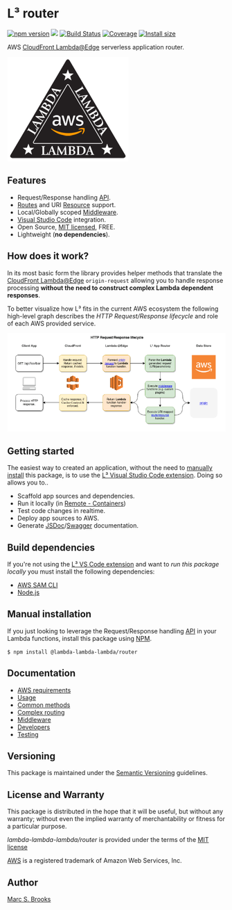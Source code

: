 # L³ router

[![npm version](https://badge.fury.io/js/@lambda-lambda-lambda%2Frouter.svg)](https://badge.fury.io/js/@lambda-lambda-lambda%2Frouter) [![](https://img.shields.io/npm/dm/@lambda-lambda-lambda/router.svg)](https://www.npmjs.com/package/@lambda-lambda-lambda/router) [![Build Status](https://img.shields.io/github/actions/workflow/status/lambda-lambda-lambda/router/.github%2Fworkflows%2Fci.yml)](https://github.com/lambda-lambda-lambda/router/actions) [![Coverage](https://coveralls.io/repos/lambda-lambda-lambda/router/badge.svg?branch=master)](https://coveralls.io/r/lambda-lambda-lambda/router?branch=master) [![Install size](https://packagephobia.com/badge?p=@lambda-lambda-lambda/router)](https://packagephobia.com/result?p=@lambda-lambda-lambda/router)

AWS [CloudFront Lambda@Edge](https://docs.aws.amazon.com/lambda/latest/dg/lambda-edge.html) serverless application router.

![lambda-lambda-lambda](https://raw.githubusercontent.com/lambda-lambda-lambda/router/master/package.png)

## Features

- Request/Response handling [API](https://github.com/lambda-lambda-lambda/manual/blob/master/CommonMethods.md).
- [Routes](ComplexRouting.md#route-handler) and URI [Resource](https://github.com/lambda-lambda-lambda/manual/blob/master/ComplexRouting.md#resource-handler) support.
- Local/Globally scoped [Middleware](https://github.com/lambda-lambda-lambda/manual/blob/master/Middleware.md#scope).
- [Visual Studio Code](https://code.visualstudio.com) integration.
- Open Source, [MIT licensed](https://github.com/lambda-lambda-lambda/router/blob/master/LICENSE), FREE.
- Lightweight (**no dependencies**).

## How does it work?

In its most basic form the library provides helper methods that translate the [CloudFront Lambda@Edge](https://docs.aws.amazon.com/lambda/latest/dg/lambda-edge.html) `origin-request` allowing you to handle response processing **without the need to construct complex Lambda dependent responses**.

To better visualize how L³ fits in the current AWS ecosystem the following high-level graph describes the _HTTP Request/Response lifecycle_ and role of each AWS provided service.

![HTTP Request/Response lifecycle](https://raw.githubusercontent.com/lambda-lambda-lambda/manual/master/images/Request-Response-Lifecycle.png)

## Getting started

The easiest way to created an application, without the need to [manually install](#manual-installation) this package, is to use the [L³ Visual Studio Code extension](https://marketplace.visualstudio.com/items?itemName=Nuxy.vscode-lambda-lambda-lambda). Doing so allows you to..

- Scaffold app sources and dependencies.
- Run it locally (in [Remote - Containers](https://marketplace.visualstudio.com/items?itemName=ms-vscode-remote.remote-containers))
- Test code changes in realtime.
- Deploy app sources to AWS.
- Generate [JSDoc](https://jsdoc.app)/[Swagger](https://swagger.io) documentation.

## Build dependencies

If you're not using the [L³ VS Code extension](https://marketplace.visualstudio.com/items?itemName=Nuxy.vscode-lambda-lambda-lambda) and want to _run this package locally_ you must install the following dependencies:

- [AWS SAM CLI](https://docs.aws.amazon.com/serverless-application-model/latest/developerguide/serverless-sam-cli-install.html)
- [Node.js](https://nodejs.org)

## Manual installation

If you just looking to leverage the Request/Response handling [API](CommonMethods.md) in your Lambda functions, install this package using [NPM](https://npmjs.com).

    $ npm install @lambda-lambda-lambda/router

## Documentation

- [AWS requirements](https://github.com/lambda-lambda-lambda/manual/blob/master/AWSRequirements.md)
- [Usage](https://github.com/lambda-lambda-lambda/manual/blob/master/Usage.md)
- [Common methods](https://github.com/lambda-lambda-lambda/manual/blob/master/CommonMethods.md)
- [Complex routing](https://github.com/lambda-lambda-lambda/manual/blob/master/ComplexRouting.md)
- [Middleware](https://github.com/lambda-lambda-lambda/manual/blob/master/Middleware.md)
- [Developers](https://github.com/lambda-lambda-lambda/manual/blob/master/Developers.md)
- [Testing](https://github.com/lambda-lambda-lambda/manual/blob/master/Testing.md)

## Versioning

This package is maintained under the [Semantic Versioning](https://semver.org) guidelines.

## License and Warranty

This package is distributed in the hope that it will be useful, but without any warranty; without even the implied warranty of merchantability or fitness for a particular purpose.

_lambda-lambda-lambda/router_ is provided under the terms of the [MIT license](http://www.opensource.org/licenses/mit-license.php)

[AWS](https://aws.amazon.com) is a registered trademark of Amazon Web Services, Inc.

## Author

[Marc S. Brooks](https://github.com/nuxy)
